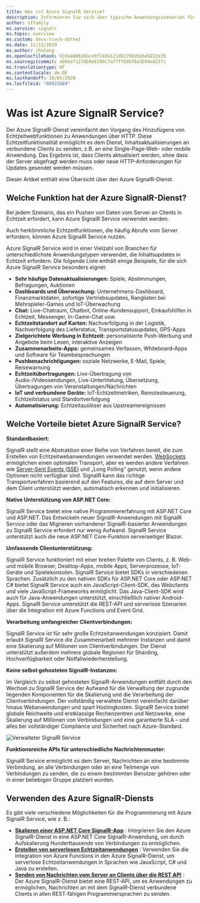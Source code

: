 ```yaml
---
title: Was ist Azure SignalR Service?
description: Informieren Sie sich über typische Anwendungsszenarien für die Verwendung von Azure SignalR Service, und lernen Sie die wichtigsten Vorteile von Azure SignalR Service kennen.
author: sffamily
ms.service: signalr
ms.topic: overview
ms.custom: devx-track-dotnet
ms.date: 11/13/2019
ms.author: zhshang
ms.openlocfilehash: 92da400616ace9f24da121d81798d5ebd9222e35
ms.sourcegitcommit: eb6bef1274b9e6390c7a77ff69bf6a3b94e827fc
ms.translationtype: HT
ms.contentlocale: de-DE
ms.lasthandoff: 10/05/2020
ms.locfileid: "88921884"
---
```

# <a name="what-is-azure-signalr-service"></a>Was ist Azure SignalR Service?

Der Azure SignalR-Dienst vereinfacht den Vorgang des Hinzufügens von Echtzeitwebfunktionen zu Anwendungen über HTTP. Diese Echtzeitfunktionalität ermöglicht es dem Dienst, Inhaltsaktualisierungen an verbundene Clients zu senden, z.B. an eine Single-Page-Web- oder mobile Anwendung. Das Ergebnis ist, dass Clients aktualisiert werden, ohne dass der Server abgefragt werden muss oder neue HTTP-Anforderungen für Updates gesendet werden müssen.


Dieser Artikel enthält eine Übersicht über den Azure SignalR-Dienst.

## <a name="what-is-azure-signalr-service-used-for"></a>Welche Funktion hat der Azure SignalR-Dienst?

Bei jedem Szenario, das ein Pushen von Daten vom Server an Clients in Echtzeit erfordert, kann Azure SignalR Service verwendet werden.

Auch herkömmliche Echtzeitfunktionen, die häufig Abrufe vom Server erfordern, können Azure SignalR Service nutzen.

Azure SignalR Service wird in einer Vielzahl von Branchen für unterschiedlichste Anwendungstypen verwendet, die Inhaltsupdates in Echtzeit erfordern. Die folgende Liste enthält einige Beispiele, für die sich Azure SignalR Service besonders eignet:

* **Sehr häufige Datenaktualisierungen:** Spiele, Abstimmungen, Befragungen, Auktionen
* **Dashboards und Überwachung:** Unternehmens-Dashboard, Finanzmarktdaten, sofortige Vertriebsupdates, Ranglisten bei Mehrspieler-Games und IoT-Überwachung
* **Chat:** Live-Chatraum, Chatbot, Online-Kundensupport, Einkaufshilfen in Echtzeit, Messenger, In-Game-Chat usw.
* **Echtzeitstandort auf Karten:** Nachverfolgung in der Logistik, Nachverfolgung des Lieferstatus, Transportstatusupdates, GPS-Apps
* **Zielgerichtete Werbung in Echtzeit:** personalisierte Push-Werbung und Angebote beim Lesen, interaktive Anzeigen
* **Zusammenarbeits-Apps:** gemeinsames Verfassen, Whiteboard-Apps und Software für Teambesprechungen
* **Pushbenachrichtigungen:** soziale Netzwerke, E-Mail, Spiele, Reisewarnung
* **Echtzeitübertragungen:** Live-Übertragung von Audio-/Videosendungen, Live-Untertitelung, Übersetzung, Übertragungen von Veranstaltungen/Nachrichten
* **IoT und verbundene Geräte:** IoT-Echtzeitmetriken, Remotesteuerung, Echtzeitstatus und Standortverfolgung
* **Automatisierung:** Echtzeitauslöser aus Upstreamereignissen

## <a name="what-are-the-benefits-using-azure-signalr-service"></a>Welche Vorteile bietet Azure SignalR Service?

**Standardbasiert:**

SignalR stellt eine Abstraktion einer Reihe von Verfahren bereit, die zum Erstellen von Echtzeitwebanwendungen verwendet werden. [WebSockets](https://wikipedia.org/wiki/WebSocket) ermöglichen einen optimalen Transport, aber es werden andere Verfahren wie [Server-Sent Events (SSE)](https://wikipedia.org/wiki/Server-sent_events) und „Long Polling“ genutzt, wenn andere Optionen nicht verfügbar sind. SignalR kann das richtige Transportverfahren basierend auf den Features, die auf dem Server und dem Client unterstützt werden, automatisch erkennen und initialisieren.

**Native Unterstützung von ASP.NET Core:**

SignalR Service bietet eine native Programmiererfahrung mit ASP.NET Core und ASP.NET. Das Entwickeln neuer SignalR-Anwendungen mit SignalR Service oder das Migrieren vorhandener SignalR-basierter Anwendungen zu SignalR Service erfordert nur wenig Aufwand.
SignalR Service unterstützt auch die neue ASP.NET Core-Funktion serverseitiger Blazor.

**Umfassende Clientunterstützung:**

SignalR Service funktioniert mit einer breiten Palette von Clients, z. B. Web- und mobile Browser, Desktop-Apps, mobile Apps, Serverprozesse, IoT-Geräte und Spielekonsolen. SignalR Service bietet SDKs in verschiedenen Sprachen. Zusätzlich zu den nativen SDKs für ASP.NET Core oder ASP.NET C# bietet SignalR Service auch ein JavaScript-Client-SDK, das Webclients und viele JavaScript-Frameworks ermöglicht. Das Java-Client-SDK wird auch für Java-Anwendungen unterstützt, einschließlich nativer Android-Apps. SignalR Service unterstützt die REST-API und serverlose Szenarien über die Integration mit Azure Functions und Event Grid.

**Verarbeitung umfangreicher Clientverbindungen:**

SignalR Service ist für sehr große Echtzeitanwendungen konzipiert. Damit erlaubt SignalR Service die Zusammenarbeit mehrerer Instanzen und damit eine Skalierung auf Millionen von Clientverbindungen. Der Dienst unterstützt außerdem mehrere globale Regionen für Sharding, Hochverfügbarkeit oder Notfallwiederherstellung.

**Keine selbst gehosteten SignalR-Instanzen:**

Im Vergleich zu selbst gehosteten SignalR-Anwendungen entfällt durch den Wechsel zu SignalR Service der Aufwand für die Verwaltung der zugrunde liegenden Komponenten für die Skalierung und die Verarbeitung der Clientverbindungen. Der vollständig verwaltete Dienst vereinfacht darüber hinaus Webanwendungen und spart Hostingkosten. SignalR Service bietet globale Reichweite und erstklassige Rechenzentren und Netzwerke, eine Skalierung auf Millionen von Verbindungen und eine garantierte SLA – und alles bei vollständiger Compliance und Sicherheit nach Azure-Standard.

![Verwalteter SignalR Service](./media/signalr-overview/managed-signalr-service.png)

**Funktionsreiche APIs für unterschiedliche Nachrichtenmuster:**

SignalR Service ermöglicht es dem Server, Nachrichten an eine bestimmte Verbindung, an alle Verbindungen oder an eine Teilmenge von Verbindungen zu senden, die zu einem bestimmten Benutzer gehören oder in einer beliebigen Gruppe platziert wurden.

## <a name="how-to-use-azure-signalr-service"></a>Verwenden des Azure SignalR-Diensts

Es gibt viele verschiedene Möglichkeiten für die Programmierung mit Azure SignalR Service, wie z. B.:

- **[Skalieren einer ASP.NET Core SignalR-App](signalr-concept-scale-aspnet-core.md)** : Integrieren Sie den Azure SignalR-Dienst in eine ASP.NET Core SignalR-Anwendung, um durch Aufskalierung Hunderttausende von Verbindungen zu ermöglichen.
- **[Erstellen von serverlosen Echtzeitanwendungen](signalr-concept-azure-functions.md)** : Verwenden Sie die Integration von Azure Functions in den Azure SignalR-Dienst, um serverlose Echtzeitanwendungen in Sprachen wie JavaScript, C# und Java zu erstellen.
- **[Senden von Nachrichten vom Server an Clients über die REST API](https://github.com/Azure/azure-signalr/blob/dev/docs/rest-api.md)** : Der Azure SignalR-Dienst bietet eine REST-API, um es Anwendungen zu ermöglichen, Nachrichten an mit dem SignalR-Dienst verbundene Clients in allen REST-fähigen Programmiersprachen zu senden.
